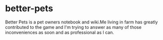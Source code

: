 # better-pets
Better Pets is a pet owners notebook and wiki.Me living in farm has greatly contributed to the game and I'm trying to answer as many of those inconveniences as soon and as professional as I can.
